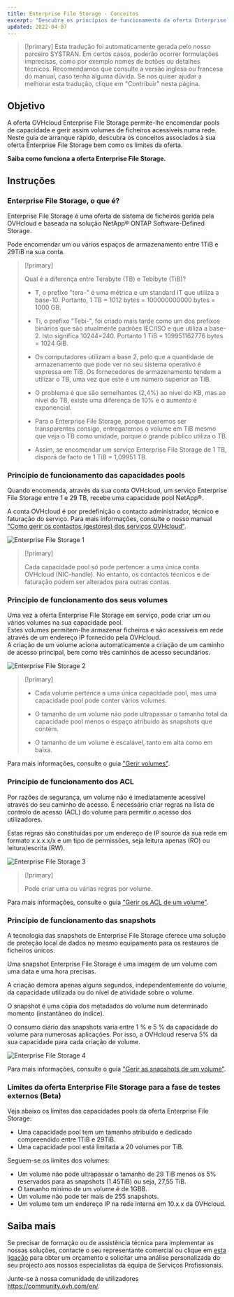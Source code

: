 ```yaml
---
title: Enterprise File Storage - Conceitos
excerpt: "Descubra os princípios de funcionamento da oferta Enterprise File Storage"
updated: 2022-04-07
---
```


> [!primary]
> Esta tradução foi automaticamente gerada pelo nosso parceiro SYSTRAN. Em certos casos, poderão ocorrer formulações imprecisas, como por exemplo nomes de botões ou detalhes técnicos. Recomendamos que consulte a versão inglesa ou francesa do manual, caso tenha alguma dúvida. Se nos quiser ajudar a melhorar esta tradução, clique em "Contribuir" nesta página.
>

## Objetivo

A oferta OVHcloud Enterprise File Storage permite-lhe encomendar pools de capacidade e gerir assim volumes de ficheiros acessíveis numa rede.
Neste guia de arranque rápido, descubra os conceitos associados à sua oferta Enterprise File Storage bem como os limites da oferta.

**Saiba como funciona a oferta Enterprise File Storage.**

## Instruções

### Enterprise File Storage, o que é?

Enterprise File Storage é uma oferta de sistema de ficheiros gerida pela OVHcloud e baseada na solução NetApp&#174; ONTAP Software-Defined Storage.

Pode encomendar um ou vários espaços de armazenamento entre 1TiB e 29TiB na sua conta.

> [!primary]
>
> Qual é a diferença entre Terabyte (TB) e Tebibyte (TiB)?
>
> - T, o prefixo "tera-" é uma métrica e um standard IT que utiliza a base-10. Portanto, 1 TB = 1012 bytes = 100000000000 bytes = 1000 GB.
>
> - Ti, o prefixo "Tebi-", foi criado mais tarde como um dos prefixos binários que são atualmente padrões IEC/ISO e que utiliza a base-2. Isto significa 10244=240. Portanto 1 TiB = 109951162776 bytes = 1024 GiB.
>
> - Os computadores utilizam a base 2, pelo que a quantidade de armazenamento que pode ver no seu sistema operativo é expressa em TiB. Os fornecedores de armazenamento tendem a utilizar o TB, uma vez que este é um número superior ao TiB.
>
> - O problema é que são semelhantes (2,4%) ao nível do KB, mas ao nível do TB, existe uma diferença de 10% e o aumento é exponencial.
>
> - Para o Enterprise File Storage, porque queremos ser transparentes consigo, entregaremos o volume em TiB mesmo que veja o TB como unidade, porque o grande público utiliza o TB.
>
> - Assim, se encomendar um serviço Enterprise File Storage de 1 TB, disporá de facto de 1 TiB = 1,09951 TB.
>

### Princípio de funcionamento das capacidades pools

Quando encomenda, através da sua conta OVHcloud, um serviço Enterprise File Storage entre 1 e 29 TB, recebe uma capacidade pool NetApp&#174;.

A conta OVHcloud é por predefinição o contacto administrador, técnico e faturação do serviço. Para mais informações, consulte o nosso manual ["Como gerir os contactos (gestores) dos serviços OVHcloud"](managing_contacts1.).

![Enterprise File Storage 1](Netapp_Concept_1.png)

> [!primary]
>
> Cada capacidade pool só pode pertencer a uma única conta OVHcloud (NIC-handle). No entanto, os contactos técnicos e de faturação podem ser alterados para outras contas.
>

### Princípio de funcionamento dos seus volumes

Uma vez a oferta Enterprise File Storage em serviço, pode criar um ou vários volumes na sua capacidade pool.
<br>Estes volumes permitem-lhe armazenar ficheiros e são acessíveis em rede através de um endereço IP fornecido pela OVHcloud.
<br>A criação de um volume aciona automaticamente a criação de um caminho de acesso principal, bem como três caminhos de acesso secundários.

![Enterprise File Storage 2](Netapp_Concept_2.png)

> [!primary]
>
> - Cada volume pertence a uma única capacidade pool, mas uma capacidade pool pode conter vários volumes.
>
> - O tamanho de um volume não pode ultrapassar o tamanho total da capacidade pool menos o espaço atribuído às snapshots que contém.
>
> - O tamanho de um volume é escalável, tanto em alta como em baixa.
>

Para mais informações, consulte o guia ["Gerir volumes"](netapp_volumes1.).

### Princípio de funcionamento dos ACL

Por razões de segurança, um volume não é imediatamente acessível através do seu caminho de acesso. É necessário criar regras na lista de controlo de acesso (ACL) do volume para permitir o acesso dos utilizadores.

Estas regras são constituídas por um endereço de IP source da sua rede em formato x.x.x.x/x e um tipo de permissões, seja leitura apenas (RO) ou leitura/escrita (RW).

![Enterprise File Storage 3](Netapp_Concept_3.png)

> [!primary]
>
> Pode criar uma ou várias regras por volume.
>

Para mais informações, consulte o guia ["Gerir os ACL de um volume"](netapp_volume_acl1.).

### Princípio de funcionamento das snapshots

A tecnologia das snapshots de Enterprise File Storage oferece uma solução de proteção local de dados no mesmo equipamento para os restauros de ficheiros únicos.

Uma snapshot Enterprise File Storage é uma imagem de um volume com uma data e uma hora precisas.

A criação demora apenas alguns segundos, independentemente do volume, da capacidade utilizada ou do nível de atividade sobre o volume.

O snapshot é uma cópia dos metadados do volume num determinado momento (instantâneo do índice).

O consumo diário das snapshots varia entre 1 % e 5 % da capacidade do volume para numerosas aplicações. Por isso, a OVHcloud reserva 5% da sua capacidade para cada criação de volume.

![Enterprise File Storage 4](Netapp_Concept_4.png)

Para mais informações, consulte o guia ["Gerir as snapshots de um volume"](netapp_volume_snapshots1.).

### Limites da oferta Enterprise File Storage para a fase de testes externos (Beta)

Veja abaixo os limites das capacidades pools da oferta Enterprise File Storage:

- Uma capacidade pool tem um tamanho atribuído e dedicado compreendido entre 1TiB e 29TiB.
- Uma capacidade pool está limitada a 20 volumes por TiB.

Seguem-se os limites dos volumes:

- Um volume não pode ultrapassar o tamanho de 29 TiB menos os 5% reservados para as snapshots (1.45TiB) ou seja, 27,55 TiB.
- O tamanho mínimo de um volume é de 1GBB.
- Um volume não pode ter mais de 255 snapshots.
- Um volume tem um endereço IP na rede interna em 10.x.x da OVHcloud.

## Saiba mais

Se precisar de formação ou de assistência técnica para implementar as nossas soluções, contacte o seu representante comercial ou clique em [esta ligação](https://www.ovhcloud.com/pt/professional-services/) para obter um orçamento e solicitar uma análise personalizada do seu projecto aos nossos especialistas da equipa de Serviços Profissionais.

Junte-se à nossa comunidade de utilizadores <https://community.ovh.com/en/>.
